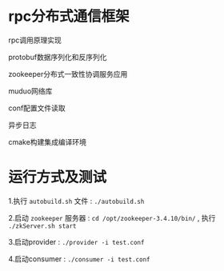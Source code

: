# rpc分布式通信框架
rpc调用原理实现

protobuf数据序列化和反序列化

zookeeper分布式一致性协调服务应用

muduo网络库

conf配置文件读取

异步日志

cmake构建集成编译环境


# 运行方式及测试

1.执行 `autobuild.sh` 文件 : `./autobuild.sh`

2.启动 `zookeeper` 服务器 : `cd /opt/zookeeper-3.4.10/bin/` , 执行 `./zkServer.sh start`

3.启动provider : `./provider -i test.conf`

4.启动consumer : `./consumer -i test.conf`